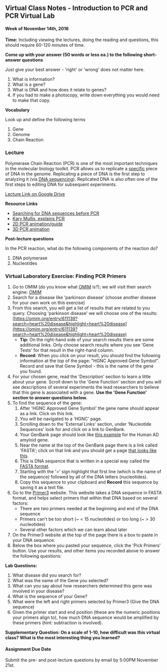## Virtual Class Notes - Introduction to PCR and PCR Virtual Lab

#### Week of November 14th, 2016

**Time:** Including viewing the lectures, doing the reading and questions, this should require 60-120 minutes of time. 


**Come up with your answer (50 words or less ea.) to the following short-answer questions**

Just give your best answer - 'right' or 'wrong' does not matter here. 

1. What is information?
2. What is a gene?
3. What is DNA and how does it relate to genes?
4. If you had to make a photocopy, write down everything you would need to make that copy.  

**Vocabulary**

Look up and define the following terms
1. Gene
2. Genome
3. Chain Reaction
   
### Lecture

Polymerase Chain Reaction (PCR) is one of the most important techniques in the molecular biology toolkit. PCR allows us to replicate a <u>specific</u> piece of DNA in the genome. Replicating a piece of DNA is the first step to analyzing it (via [DNA sequencing](https://en.wikipedia.org/wiki/Sanger_sequencing)). Replicated DNA is also often one of the first steps to editing DNA for subsequent experiments. 

[Lecture Link on Google Drive](https://drive.google.com/open?id=0B8y1JgaXuZuAWjZjV0NMRFRJZXc)

**Resource Links**

- [Searching for DNA sequences before PCR](https://www.dnalc.org/view/15127-Tedious-process-of-early-gene-hunting-Mary-Claire-King.html)
- [Kary Mullis, explains PCR](https://www.dnalc.org/view/15140-Making-many-DNA-copies-Kary-Mullis.html)
- [2D PCR animation/guide](https://www.dnalc.org/view/15924-Making-many-copies-of-DNA.html)
- [3D PCR animation](https://www.youtube.com/watch?v=2KoLnIwoZKU)

**Post-lecture questions**

In the PCR reaction, what do the following components of the reaction do?
1. DNA polymerase
2. Nucleotides


### Virtual Laboratory Exercise: Finding PCR Primers

1. Go to OMIM (do you know what [OMIM](https://omim.org/about) is?); we will visit their search engine: *[OMIM](https://omim.org/)*
2. Search for a disease like 'parkinson disease' (choose another disease for your own work on this exercise)
3. From this search, you will get a list of results that are related to you query. Choosing 'parkinson disease' we will choose one of the results: [https://omim.org/entry/611139?search=heart%20disease&highlight=heart%20disease](https://omim.org/entry/611139?search=heart%20disease&highlight=heart%20disease)
    - **Tip:** On the right-hand side of your search results there are some additional links. Only choose search results where you see 'Gene Tests' for that result in the right-hand column. 
    - **Record:** When you click on your result, you should find the following information at the top of the page: "HGNC Approved Gene Symbol". Record and save that Gene Symbol - this is the name of the gene you found.
4. For your chosen gene, read the 'Description' section to learn a little about your gene. Scroll down to the 'Gene Function' section and you will see descriptions of several experiments the lead researchers to believe that this gene is associated with a gene. **Use the 'Gene Function' section to answer questions below.**
5. To find the sequence of the gene:
    1. After 'HGNC Approved Gene Symbol' the gene name should appear as a link. Click on this link. 
    2. You will be navigated to a 'HGNC' page. 
    3. Scrolling down to the 'External Links' section, under 'Nucleotide Sequences' look for and click on a link to GenBank. 
    4. Your GenBank page should look like [this example](https://www.ncbi.nlm.nih.gov/nuccore/L08850) for the Human AD amyloid gene.
    5. Near the name at the top of the GenBank page there is a link called 'FASTA'; click on that link and you should get a page [that looks like this](https://www.ncbi.nlm.nih.gov/nuccore/437364?report=fasta).  
    6. This is DNA sequence that is written in a special way called the [FASTA format](https://en.wikipedia.org/wiki/FASTA_format). 
    7. Starting with the '>' sign highlight that first line (which is the name of the sequence) followed by all of the DNA letters (nucleotides). 
    8. Copy this sequence to your clipboard and **Record** this sequence by saving it as a text file. 
6. Go to the [Primer3](http://bioinfo.ut.ee/primer3/) website. This website takes a DNA sequence in FASTA format, and helps select primers that within that DNA based on several factors:
    - There are two primers needed at the beginning and end of the DNA sequence 
    - Primers can't be too short (~ < 15 nucleotides) or too long (~ > 30 nucleotides)
    - Several other factors which we can learn about later
7. On the Primer3 website at the top of the page there is a box to paste in your DNA sequence. 
8. Below the box where you pasted your sequence, click the 'Pick Primers' button. Use your results, and other items you recorded above to answer the following questions:

**Lab Questions:**

1. What disease did you search for?
2. What was the name of the Gene you selected?
3. What can you say about how researchers determined this gene was involved in your disease?
4. What is the sequence of your Gene?
5. What were the left and right primers selected by Primer3 (Give the DNA sequence)
6. Given the primer start and end position (these are the numeric positions your primers align to), how much DNA sequence would be amplified by these primers (hint: subtraction is involved). 

**Supplementary Question: On a scale of 1-10, how difficult was this virtual class? What is the most interesting thing you learned?**



#### Assignment Due Date
Submit the pre- and post-lecture questions by email by 5:00PM November 21st. 
